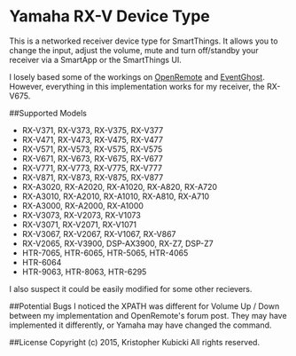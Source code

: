 # Yamaha RX-V Device Type
This is a networked receiver device type for SmartThings.  It allows you to change the input, adjust the volume, mute and turn off/standby your receiver via a SmartApp or the SmartThings UI.

I losely based some of the workings on <a href='http://openremote.org/display/forums/Controlling++RX+2065+Yamaha+Amp'>OpenRemote</a> and <a href='https://github.com/BirdAPI/yamaha-network-receivers'>EventGhost</a>.  However, everything in this implementation works for my receiver, the RX-V675.

##Supported Models
 * RX-V371, RX-V373, RX-V375, RX-V377
 * RX-V471, RX-V473, RX-V475, RX-V477
 * RX-V571, RX-V573, RX-V575, RX-V575
 * RX-V671, RX-V673, RX-V675, RX-V677
 * RX-V771, RX-V773, RX-V775, RX-V777
 * RX-V871, RX-V873, RX-V875, RX-V877
 * RX-A3020, RX-A2020, RX-A1020, RX-A820, RX-A720
 * RX-A3010, RX-A2010, RX-A1010, RX-A810, RX-A710
 * RX-A3000, RX-A2000, RX-A1000
 * RX-V3073, RX-V2073, RX-V1073
 * RX-V3071, RX-V2071, RX-V1071
 * RX-V3067, RX-V2067, RX-V1067, RX-V867
 * RX-V2065, RX-V3900, DSP-AX3900, RX-Z7, DSP-Z7
 * HTR-7065, HTR-6065, HTR-5065, HTR-4065
 * HTR-6064
 * HTR-9063, HTR-8063, HTR-6295
 
 I also suspect it could be easily modified for some other recievers. 

##Potential Bugs
I noticed the XPATH was different for Volume Up / Down between my implementation and OpenRemote's forum post.  They may have implemented it differently, or Yamaha may have changed the command.  

##License 
Copyright (c) 2015, Kristopher Kubicki
All rights reserved.
